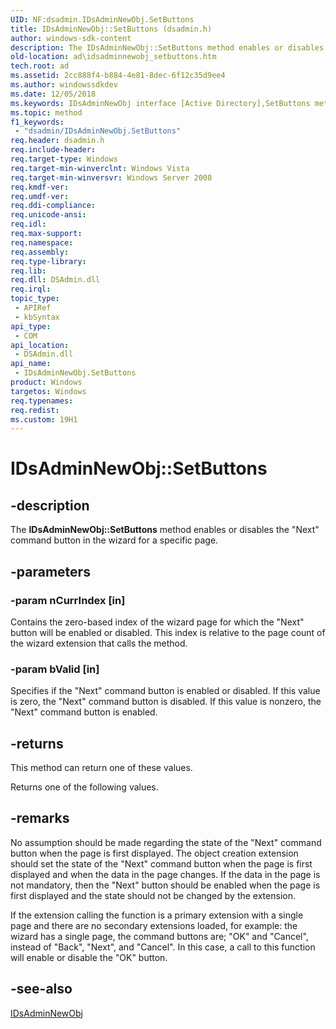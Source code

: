 ```yaml
---
UID: NF:dsadmin.IDsAdminNewObj.SetButtons
title: IDsAdminNewObj::SetButtons (dsadmin.h)
author: windows-sdk-content
description: The IDsAdminNewObj::SetButtons method enables or disables the &#0034;Next&#0034; command button in the wizard for a specific page.
old-location: ad\idsadminnewobj_setbuttons.htm
tech.root: ad
ms.assetid: 2cc888f4-b884-4e81-8dec-6f12c35d9ee4
ms.author: windowssdkdev
ms.date: 12/05/2018
ms.keywords: IDsAdminNewObj interface [Active Directory],SetButtons method, IDsAdminNewObj.SetButtons, IDsAdminNewObj::SetButtons, SetButtons, SetButtons method [Active Directory], SetButtons method [Active Directory],IDsAdminNewObj interface, _glines_idsadminnewobj_setbuttons, ad.idsadminnewobj__setbuttons, ad.idsadminnewobj_setbuttons, dsadmin/IDsAdminNewObj::SetButtons
ms.topic: method
f1_keywords: 
 - "dsadmin/IDsAdminNewObj.SetButtons"
req.header: dsadmin.h
req.include-header: 
req.target-type: Windows
req.target-min-winverclnt: Windows Vista
req.target-min-winversvr: Windows Server 2008
req.kmdf-ver: 
req.umdf-ver: 
req.ddi-compliance: 
req.unicode-ansi: 
req.idl: 
req.max-support: 
req.namespace: 
req.assembly: 
req.type-library: 
req.lib: 
req.dll: DSAdmin.dll
req.irql: 
topic_type:
 - APIRef
 - kbSyntax
api_type:
 - COM
api_location:
 - DSAdmin.dll
api_name:
 - IDsAdminNewObj.SetButtons
product: Windows
targetos: Windows
req.typenames: 
req.redist: 
ms.custom: 19H1
---
```


# IDsAdminNewObj::SetButtons


## -description


The <b>IDsAdminNewObj::SetButtons</b> method enables or disables the "Next" command button in the wizard for a specific page.


## -parameters




### -param nCurrIndex [in]

Contains the zero-based index of the wizard page for which the "Next" button will be enabled or disabled. This index is relative to the page count of the wizard extension that calls the method.


### -param bValid [in]

Specifies if the "Next" command button is enabled or disabled. If this value is zero, the "Next" command button is disabled. If this value is nonzero, the "Next" command button is enabled.


## -returns



This method can return one of these values.


Returns one of the following values.






## -remarks



No assumption should be made regarding the state of the "Next" command button when the page is first displayed. The object creation extension should set the state of the "Next" command button when the page is first displayed and when the data in the page changes. If the data in the page is not mandatory, then the "Next" button should be enabled when the page is first displayed and the state should not be changed by the extension.

If the extension calling the function is a primary extension with a single page and there are no secondary extensions loaded, for example: the wizard has a single page, the command buttons are; "OK" and "Cancel", instead of "Back", "Next", and "Cancel". In this case, a call to this function will enable or disable the "OK" button.




## -see-also




<a href="https://docs.microsoft.com/windows/desktop/api/dsadmin/nn-dsadmin-idsadminnewobj">IDsAdminNewObj</a>
 

 

